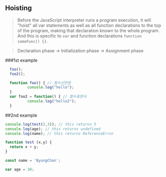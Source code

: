 ## Hoisting

> Before the JavaScript interpreter runs a program execution, it will "hoist" all var statements as well as all function declarations to the top of the program, making that declaration known to the whole program.
And this is specific to `var` and function declarations `function someFunc() {}`.

> Declaration phase -> Initialization phase -> Assignment phase

###1st example

````javascript
  foo();
  foo2();

  function foo() { // 함수선언문
          console.log("hello");
  }
  var foo2 = function() { // 함수표현식
          console.log("hello2");
  }
````

##2nd example
````javascript
console.log(test(2,3)); // this returns 5
console.log(age); // this returns undefined
console.log(name); // this returns ReferenceError

function test (x,y) {
  return x + y;
}

const name = 'ByungChan';

var age = 30;
````